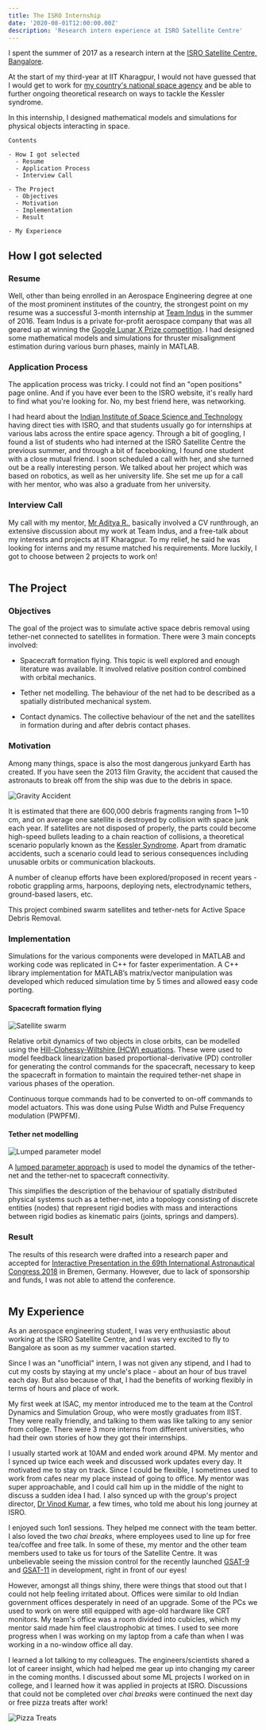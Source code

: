 ```yaml
---
title: The ISRO Internship
date: '2020-08-01T12:00:00.00Z'
description: 'Research intern experience at ISRO Satellite Centre'
---
```


I spent the summer of 2017 as a research intern at the [ISRO Satellite Centre, Bangalore](https://www.ursc.gov.in/).

At the start of my third-year at IIT Kharagpur, I would not have guessed that I
would get to work for [my country's national space agency](https://www.isro.gov.in/)
and be able to further ongoing theoretical research on ways to tackle the Kessler syndrome.

In this internship, I designed mathematical models and simulations for physical objects interacting in space.

```
Contents

- How I got selected
  - Resume
  - Application Process
  - Interview Call

- The Project
  - Objectives
  - Motivation
  - Implementation
  - Result

- My Experience
```

## How I got selected

### Resume

Well, other than being enrolled in an Aerospace Engineering degree at one of the most
prominent institutes of the country, the strongest point on my resume was a
successful 3-month internship at [Team Indus](https://www.teamindus.in/) in the summer of 2016. Team Indus is a private for-profit aerospace company that was all geared up at
winning the [Google Lunar X Prize competition](https://www.xprize.org/prizes/google-lunar/competing-teams). I had designed some mathematical models and simulations for thruster
misalignment estimation during various burn phases, mainly in MATLAB.

### Application Process

The application process was tricky. I could not find an "open positions" page
online. And if you have ever been to the ISRO website, it's really hard to find
what you're looking for. No, my best friend here, was networking.

I had heard about the [Indian Institute of Space Science and Technology](https://www.iist.ac.in/) having direct ties with ISRO, and that students usually go for internships at
various labs across the entire space agency. Through a bit of googling, I found a
list of students who had interned at the ISRO Satellite Centre the previous summer,
and through a bit of facebooking, I found one student with a close mutual friend.
I soon scheduled a call with her, and she turned out be a really interesting person.
We talked about her project which was based on robotics, as well as her university life.
She set me up for a call with her mentor, who was also a graduate from her university.

### Interview Call

My call with my mentor, [Mr Aditya R.](https://twitter.com/arallapalli), basically involved
a CV runthrough, an extensive discussion about my work at Team Indus, and a free-talk
about my interests and projects at IIT Kharagpur. To my relief, he said he was looking
for interns and my resume matched his requirements. More luckily, I got to choose between
2 projects to work on!

```
```

## The Project

### Objectives

The goal of the project was to simulate active space debris removal using tether-net
connected to satellites in formation. There were 3 main concepts involved:

- Spacecraft formation flying. This topic is well explored and enough literature was
available. It involved relative position control combined with orbital mechanics.

- Tether net modelling. The behaviour of the net had to be described as a spatially
distributed mechanical system.

- Contact dynamics. The collective behaviour of the net and the satellites in formation
during and after debris contact phases.

### Motivation

Among many things, space is also the most dangerous junkyard Earth has created.
If you have seen the 2013 film Gravity, the accident that caused the astronauts
to break off from the ship was due to the debris in space.

![Gravity Accident](gravity_debris_accident.gif)

It is estimated that there are 600,000 debris fragments ranging from 1~10 cm,
and on average one satellite is destroyed by collision with space junk each year.
If satellites are not disposed of properly, the parts could become high-speed bullets
leading to a chain reaction of collisions, a theoretical scenario popularly known
as the [Kessler Syndrome](https://en.wikipedia.org/wiki/Kessler_syndrome).
Apart from dramatic accidents, such a scenario could lead to serious consequences
including unusable orbits or communication blackouts.

A number of cleanup efforts have been explored/proposed in recent years - robotic
grappling arms, harpoons, deploying nets, electrodynamic tethers, ground-based lasers, etc.

This project combined swarm satellites and tether-nets for Active Space Debris Removal.

### Implementation

Simulations for the various components were developed in MATLAB and working code was
replicated in C++ for faster experimentation. A C++ library implementation for MATLAB’s
matrix/vector manipulation was developed which reduced simulation time by 5 times
and allowed easy code porting.

#### Spacecraft formation flying

![Satellite swarm](satellite_swarm.png)

Relative orbit dynamics of two objects in close orbits, can be modelled using the
[Hill-Clohessy-Wiltshire (HCW) equations](https://en.wikipedia.org/wiki/Clohessy%E2%80%93Wiltshire_equations). These were used to model feedback linearization
based proportional-derivative (PD) controller for generating the control commands for the spacecraft, necessary to keep the spacecraft in formation to maintain the required
tether-net shape in various phases of the operation.

Continuous torque commands had to be converted to on-off commands to model actuators.
This was done using Pulse Width and Pulse Frequency modulation (PWPFM).

#### Tether net modelling

![Lumped parameter model](net_lpm.gif)

A [lumped parameter approach](https://en.wikipedia.org/wiki/Lumped-element_model#Mechanical_systems) is used to model the dynamics of the
tether-net and the tether-net to spacecraft connectivity.

This simplifies the description of the behaviour of spatially distributed
physical systems such as a tether-net, into a topology consisting of discrete
entities (nodes) that represent rigid bodies with mass and interactions between
rigid bodies as kinematic pairs (joints, springs and dampers).

### Result

The results of this research were drafted into a research paper and accepted for
[Interactive Presentation in the 69th International Astronautical Congress 2018](https://iafastro.directory/iac/archive/browse/IAC-18/A6/IP/48269/)
in Bremen, Germany. However, due to lack of sponsorship and funds, I was not able
to attend the conference.

```
```

## My Experience

As an aerospace engineering student, I was very enthusiastic about working at the
ISRO Satellite Centre, and I was very excited to fly to Bangalore as soon as my
summer vacation started.

Since I was an "unofficial" intern, I was not given any stipend, and I had to cut
my costs by staying at my uncle's place - about an hour of bus travel each day.
But also because of that, I had the benefits of working flexibly in terms of
hours and place of work.

My first week at ISAC, my mentor introduced me to the team at the Control
Dynamics and Simulation Group, who were mostly graduates from IIST. They were
really friendly, and talking to them was like talking to any senior from college.
There were 3 more interns from different universities, who had their own
stories of how they got their internships.

I usually started work at 10AM and ended work around 4PM. My mentor and I synced
up twice each week and discussed work updates every day. It motivated me to stay
on track. Since I could be flexible, I sometimes used to work from cafes near my
place instead of going to office. My mentor was super approachable, and I could
call him up in the middle of the night to discuss a sudden idea I had. I also
synced up with the group's project director, [Dr Vinod Kumar](https://www.siliconindia.com/profiles/dr-vinod-kumar-XEac3AFM.html), a few times, who told me about his long
journey at ISRO.

I enjoyed such 1on1 sessions. They helped me connect with the team better. I also
loved the two _chai breaks_, where employees used to line up for free tea/coffee
and free talk. In some of these, my mentor and the other team members used to
take us for tours of the Satellite Centre. It was unbelievable seeing the mission
control for the recently launched [GSAT-9](https://en.wikipedia.org/wiki/South_Asia_Satellite)
and [GSAT-11](https://en.wikipedia.org/wiki/GSAT-11) in development, right in front of our eyes!

However, amongst all things shiny, there were things that stood out
that I could not help feeling irritated about. Offices were similar to old Indian
government offices desperately in need of an upgrade. Some of the PCs we used to
work on were still equipped with age-old hardware like CRT monitors. My team's
office was a room divided into cubicles, which my mentor said made him feel
claustrophobic at times. I used to see more progress when I was working on my
laptop from a cafe than when I was working in a no-window office all day.

I learned a lot talking to my colleagues. The engineers/scientists shared a lot
of career insight, which had helped me gear up into changing my career in the
coming months. I discussed about some ML projects I worked on in college, and 
I learned how it was applied in projects at ISRO. Discussions that could not be
completed over _chai breaks_ were continued the next day or free pizza treats
after work!

![Pizza Treats](free_pizzaaa.jpg)
